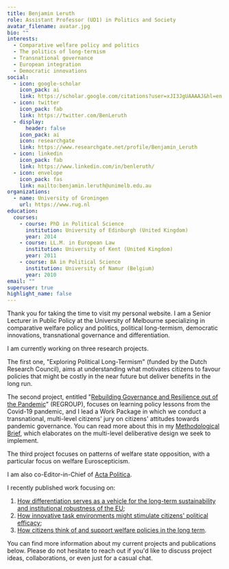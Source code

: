 ```yaml
---
title: Benjamin Leruth
role: Assistant Professor (UD1) in Politics and Society
avatar_filename: avatar.jpg
bio: ""
interests:
  - Comparative welfare policy and politics
  - The politics of long-termism
  - Transnational governance
  - European integration
  - Democratic innovations
social:
  - icon: google-scholar
    icon_pack: ai
    link: https://scholar.google.com/citations?user=xJI3JgUAAAAJ&hl=en
  - icon: twitter
    icon_pack: fab
    link: https://twitter.com/BenLeruth
  - display:
      header: false
    icon_pack: ai
    icon: researchgate
    link: https://www.researchgate.net/profile/Benjamin_Leruth
  - icon: linkedin
    icon_pack: fab
    link: https://www.linkedin.com/in/benleruth/
  - icon: envelope
    icon_pack: fas
    link: mailto:benjamin.leruth@unimelb.edu.au
organizations:
  - name: University of Groningen
    url: https://www.rug.nl
education:
  courses:
    - course: PhD in Political Science
      institution: University of Edinburgh (United Kingdom)
      year: 2014
    - course: LL.M. in European Law
      institution: University of Kent (United Kingdom)
      year: 2011
    - course: BA in Political Science
      institution: University of Namur (Belgium)
      year: 2010
email: ""
superuser: true
highlight_name: false
---
```

Thank you for taking the time to visit my personal website. I am a Senior Lecturer in Public Policy at the University of Melbourne specializing in comparative welfare policy and politics, political long-termism, democratic innovations, transnational governance and differentiation.

I am currently working on three research projects. 

The first one, "Exploring Political Long-Termism" (funded by the Dutch Research Council), aims at understanding what motivates citizens to favour policies that might be costly in the near future but deliver benefits in the long run. 

The second project, entitled "[Rebuilding Governance and Resilience out of the Pandemic](https://regroup-horizon.eu/)" (REGROUP), focuses on learning policy lessons from the Covid-19 pandemic, and I lead a Work Package in which we conduct a transnational, multi-level citizens' jury on citizens' attitudes towards pandemic governance. You can read more about this in my [Methodological Brief](https://zenodo.org/record/8082723), which elaborates on the multi-level deliberative design we seek to implement. 

The third project focuses on patterns of welfare state opposition, with a particular focus on welfare Euroscepticism.

I am also co-Editor-in-Chief of [Acta Politica](https://www.palgrave.com/gp/journal/41269).

I recently published work focusing on: 

1. [How differentiation serves as a vehicle for the long-term sustainability and institutional robustness of the EU](https://onlinelibrary.wiley.com/doi/10.1111/jcms.13404); 
2. [How innovative task environments might stimulate citizens' political efficac](https://www.ingentaconnect.com/content/tpp/pap/2020/00000048/00000003/art00001;jsessionid=3ijmtu3d2egbq.x-ic-live-01)[y](https://uia.brage.unit.no/uia-xmlui/bitstream/handle/11250/2686741/Trondal10084.pdf?sequence=1);
3. [How citizens think of and support welfare policies in the long term](https://link.springer.com/book/10.1007/978-3-319-75783-4).

You can find more information about my current projects and publications below. Please do not hesitate to reach out if you'd like to discuss project ideas, collaborations, or even just for a casual chat.
